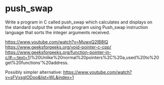# push_swap
Write a program in C called push_swap which calculates and displays on the standard output the smallest program using Push_swap instruction language that sorts the integer arguments received.


https://www.youtube.com/watch?v=MuwxQ2IB8lQ
https://www.geeksforgeeks.org/void-pointer-c-cpp/
https://www.geeksforgeeks.org/function-pointer-in-c/#:~:text=1)%20Unlike%20normal%20pointers%2C%20a,used%20to%20get%20functions'%20address.

Possibly simpler alternative: https://www.youtube.com/watch?v=sFVxsglODoo&list=WL&index=1
